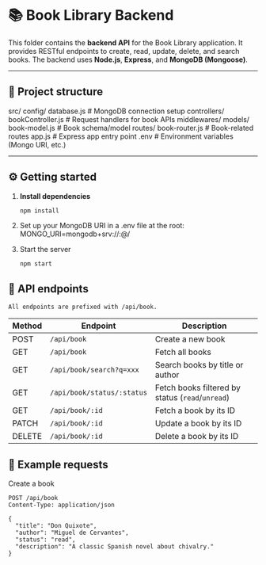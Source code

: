 # 📚 Book Library Backend

This folder contains the **backend API** for the Book Library application. It provides RESTful endpoints to create, read, update, delete, and search books. The backend uses **Node.js**, **Express**, and **MongoDB (Mongoose)**.

---

## 📁 Project structure

src/
  config/
    database.js          # MongoDB connection setup
  controllers/
    bookController.js    # Request handlers for book APIs
  middlewares/
  models/
    book-model.js        # Book schema/model
  routes/
    book-router.js       # Book-related routes
  app.js                 # Express app entry point
.env                     # Environment variables (Mongo URI, etc.)


---

## ⚙️ Getting started

1. **Install dependencies**  
   ```bash
   npm install

2. Set up your MongoDB URI in a .env file at the root:
    MONGO_URI=mongodb+srv://<username>:<password>@<cluster-url>/<dbname>

3. Start the server
    ```bash
    npm start

## 📌 API endpoints
    All endpoints are prefixed with /api/book.
    
| Method | Endpoint                   | Description                                      |
| ------ | -------------------------- | ------------------------------------------------ |
| POST   | `/api/book`                | Create a new book                                |
| GET    | `/api/book`                | Fetch all books                                  |
| GET    | `/api/book/search?q=xxx`   | Search books by title or author                  |
| GET    | `/api/book/status/:status` | Fetch books filtered by status (`read`/`unread`) |
| GET    | `/api/book/:id`            | Fetch a book by its ID                           |
| PATCH  | `/api/book/:id`            | Update a book by its ID                          |
| DELETE | `/api/book/:id`            | Delete a book by its ID                          |

## 🔎 Example requests
Create a book
```http
POST /api/book
Content-Type: application/json

{
  "title": "Don Quixote",
  "author": "Miguel de Cervantes",
  "status": "read",
  "description": "A classic Spanish novel about chivalry."
}
